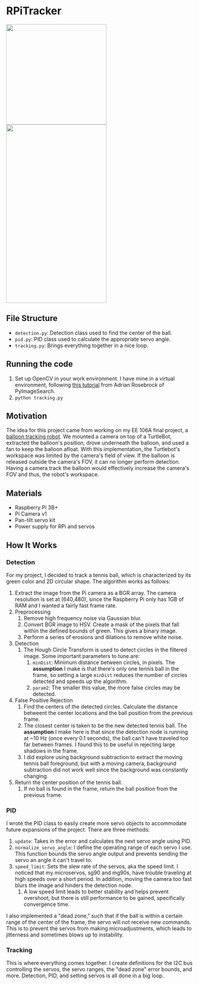 # RPiTracker
<p float="left">
  <img src="/images/demo.gif" width="270" />
  <img src="/images/setup.jpg" width="270" height="480" /> 
</p>

## File Structure
* `detection.py`: Detection class used to find the center of the ball.
* `pid.py`: PID class used to calculate the appropriate servo angle.
* `tracking.py`: Brings everything together in a nice loop.
## Running the code
1. Set up OpenCV in your work environment. I have mine in a virtual environment, following [this tutorial](https://www.pyimagesearch.com/2017/09/04/raspbian-stretch-install-opencv-3-python-on-your-raspberry-pi/) from Adrian Rosebrock of PyImageSearch.
1. `python tracking.py`
## Motivation
The idea for this project came from working on my EE 106A final project, a [balloon tracking robot](https://sites.google.com/berkeley.edu/b-air/). We mounted a camera on top of a TurtleBot, extracted the balloon's position, drove underneath the balloon, and used a fan to keep the balloon afloat. With this implementation, the Turtlebot's workspace was limited by the camera's field of view. If the balloon is released outside the camera's FOV, it can no longer perform detection. Having a camera track the balloon would effectively increase the camera's FOV and thus, the robot's workspace.
## Materials
* Raspberry Pi 3B+
* Pi Camera v1
* Pan-tilt servo kit
* Power supply for RPi and servos
## How It Works
### Detection
For my project, I decided to track a tennis ball, which is characterized by its green color and 2D circular shape. The algorithm works as follows:
1. Extract the image from the Pi camera as a BGR array. The camera resolution is set at (640,480), since the Raspberry Pi only has 1GB of RAM and I wanted a fairly fast frame rate.
1. Preprocessing
    1. Remove high frequency noise via Gaussian blur.
    1. Convert BGR image to HSV. Create a mask of the pixels that fall within the defined bounds of green. This gives a binary image.
    1. Perform a series of erosions and dilations to remove white noise.
1. Detection
    1. The Hough Circle Transform is used to detect circles in the filtered image. Some important parameters to tune are:
        1. `minDist`: Minimum distance between circles, in pixels. The **assumption** I make is that there's only one tennis ball in the frame, so setting a large `minDist` reduces the number of circles detected and speeds up the algorithm.
        1. `param2`: The smaller this value, the more false circles may be detected.
1. False Positive Rejection
     1. Find the centers of the detected circles. Calculate the distance betweent the center locations and the ball position from the previous frame.
    1. The closest center is taken to be the new detected tennis ball. The **assumption** I make here is that since the detection node is running at ~10 Hz (once every 0.1 seconds), the ball can't have traveled too far between frames. I found this to be useful in rejecting large shadows in the frame.
    1. I did explore using background subtraction to extract the moving tennis ball foreground, but with a moving camera, background subtraction did not work well since the background was constantly changing.
1. Return the center position of the tennis ball.
    1. If no ball is found in the frame, return the ball position from the previous frame.
### PID
I wrote the PID class to easily create more servo objects to accommodate future expansions of the project. There are three methods:
1. `update`: Takes in the error and calculates the next servo angle using PID.
1. `normalize_servo_angle`: I define the operating range of each servo I use. This function bounds the servo angle output and prevents sending the servo an angle it can't travel to.
1. `speed_limit`: Sets the slew rate of the servos, aka the speed limit. I noticed that my microservos, sg90 and mg90s, have trouble traveling at high speeds over a short period. In addition, moving the camera too fast blurs the image and hinders the detection node.
    1. A low speed limit leads to better stability and helps prevent overshoot, but there is still performance to be gained, specifically convergence time.
    
I also implemented a "dead zone," such that if the ball is within a certain range of the center of the frame, the servo will not receive new commands. This is to prevent the servos from making microadjustments, which leads to jitterness and sometimes blows up to instability.
### Tracking
This is where everything comes together. I create definitions for the I2C bus controlling the servos, the servo ranges, the "dead zone" error bounds, and more. Detection, PID, and setting servos is all done in a big loop.
